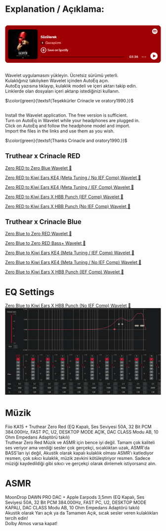 # Explanation / Açıklama:
<br>
<a href="https://open.spotify.com/track/4c8GowvkAkbzC4RqdH0SQV"><img src="https://raw.githubusercontent.com/ny4rlk0/Truthear-x-Crinacle-Zero/main/spotify.png" alt="Spotify Süzülerek - Gazapizm" style=""></a>
<br>

##
Wavelet uygulamasını yükleyin. Ücretsiz sürümü yeterli.<br>
Kulaklığınız takılıyken Wavelet içinden AutoEq açın.<br>
AutoEq yazısına tıklayıp, kulaklık modeli ve içeri aktarı takip edin.<br>
Linklerde olan dosyaları içeri aktarıp istediğinizi kullanın.<br>

$\color{green}{\textsf{Teşekkürler Crinacle ve oratory1990.}}$ <br>

##
Install the Wavelet application. The free version is sufficient.<br>
Turn on AutoEq in Wavelet while your headphones are plugged in.<br>
Click on AutoEq and follow the headphone model and import.<br>
Import the files in the links and use them as you wish.<br>

$\color{green}{\textsf{Thanks Crinacle and oratory1990.}}$ <br>

## Truthear x Crinacle RED
<a href="https://github.com/ny4rlk0/Truthear-x-Crinacle-Zero/releases/download/release/Truthear.x.Crinacle.Zero.RED.to.Zero.Blue.Wavelet.GraphicEq.txt">Zero RED to Zero Blue Wavelet 💾</a><br>
<!--<a href="https://github.com/ny4rlk0/Truthear-x-Crinacle-Zero/releases/download/release/Truthear.x.Crinacle.Zero.RED.to.Zero.Blue.EqualizerAPO.ParametricEq.txt">Zero RED to Zero Blue EqualizerAPO ParametricEQ 💾</a><br>-->
<!--<a href="https://github.com/ny4rlk0/Truthear-x-Crinacle-Zero/releases/download/release/Truthear.x.Crinacle.Zero.RED.to.Zero.Blue.EqualizerAPO.GraphicEq.txt">Zero RED to Zero Blue EqualizerAPO GraphicEQ 💾</a><br>-->

<!--<a href="https://github.com/ny4rlk0/Truthear-x-Crinacle-Zero/releases/download/release/Truthear.Zero.Red.to.Kiwi.Ears.KE4.Meta.Tuning.EqualizerAPO.Filters.txt">Zero RED to Kiwi Ears KE4 (Meta Tuning / No IEF Comp) EqualizerAPO GraphicEQ 💾</a><br>-->
<a href="https://github.com/ny4rlk0/Truthear-x-Crinacle-Zero/releases/download/release/Truthear.Zero.Red.to.Kiwi.Ears.KE4.Meta.Tuning.Wavelet.Graphic.Filters.txt">Zero RED to Kiwi Ears KE4 (Meta Tuning / No IEF Comp) Wavelet 💾</a><br>
<!--<a href="https://github.com/ny4rlk0/Truthear-x-Crinacle-Zero/releases/download/release/Truthear.Zero.Red.to.Kiwi.Ears.KE4.Meta.Tuning.IEF.Comp.EqualizerAPO.Filters.txt">Zero RED to Kiwi Ears KE4 (Meta Tuning / IEF Comp) EqualizerAPO GraphicEQ 💾</a><br>-->
<a href="https://github.com/ny4rlk0/Truthear-x-Crinacle-Zero/releases/download/release/Truthear.Zero.Red.to.Kiwi.Ears.KE4.Meta.Tuning.IEF.Comp.Wavelet.Graphic.Filters.txt">Zero RED to Kiwi Ears KE4 (Meta Tuning / IEF Comp) Wavelet 💾</a><br>
<!--<a href="https://github.com/ny4rlk0/Truthear-x-Crinacle-Zero/releases/download/release/TruthEar.X.Crinacle.ZERO.RED.to.Kiwi.Ears.X.HBB.Punch.IEF.Comp.EqualizerAPO.Filters.txt">Zero RED to Kiwi Ears X HBB Punch (IEF Comp) EqualizerAPO GraphicEQ 💾</a><br>-->
<a href="https://github.com/ny4rlk0/Truthear-x-Crinacle-Zero/releases/download/release/TruthEar.X.Crinacle.ZERO.RED.to.Kiwi.Ears.X.HBB.Punch.IEF.Comp.Wavelet.Graphic.Filters.txt">Zero RED to Kiwi Ears X HBB Punch (IEF Comp) Wavelet 💾</a><br>
<!--<a href="https://github.com/ny4rlk0/Truthear-x-Crinacle-Zero/releases/download/release/TruthEar.X.Crinacle.ZERO.RED.to.Kiwi.Ears.X.HBB.Punch.No.IEF.Comp.EqualizerAPO.Filters.txt">Zero RED to Kiwi Ears X HBB Punch (No IEF Comp) EqualizerAPO GraphicEQ 💾</a><br>-->
<a href="https://github.com/ny4rlk0/Truthear-x-Crinacle-Zero/releases/download/release/TruthEar.X.Crinacle.ZERO.RED.to.Kiwi.Ears.X.HBB.Punch.No.IEF.Comp.Wavelet.Graphic.Filters.txt">Zero RED to Kiwi Ears X HBB Punch (No IEF Comp) Wavelet 💾</a><br>

## Truthear x Crinacle Blue
<a href="https://github.com/ny4rlk0/Truthear-x-Crinacle-Zero/releases/download/release/Truthear.x.Crinacle.Zero.Blue.to.Zero.RED.Wavelet.GraphicEq.txt">Zero Blue to Zero RED Wavelet 💾</a><br>
<!--<a href="https://github.com/ny4rlk0/Truthear-x-Crinacle-Zero/releases/download/release/Truthear.x.Crinacle.Zero.Blue.to.Zero.RED.EqualizerAPO.ParametricEq.txt">Zero Blue to Zero RED EqualizerAPO ParametricEQ 💾</a><br>
<a href="https://github.com/ny4rlk0/Truthear-x-Crinacle-Zero/releases/download/release/Truthear.x.Crinacle.Zero.Blue.to.Zero.RED.EqualizerAPO.GraphicEq.txt">Zero Blue to Zero RED EqualizerAPO GraphicEQ 💾</a><br>-->
<a href="https://github.com/ny4rlk0/Truthear-x-Crinacle-Zero/releases/download/release/Truthear.x.Crinacle.Zero.Blue.to.Zero.RED.Bass+.Wavelet.GraphicEq.txt">Zero Blue to Zero RED Bass+ Wavelet 💾</a><br>
<!--<a href="https://github.com/ny4rlk0/Truthear-x-Crinacle-Zero/releases/download/release/Truthear.x.Crinacle.Zero.Blue.to.Zero.RED.Bass+.EqualizerAPO.ParametricEq.txt">Zero Blue to Zero RED Bass+ EqualizerAPO ParametricEQ 💾</a><br>
<a href="https://github.com/ny4rlk0/Truthear-x-Crinacle-Zero/releases/download/release/Truthear.x.Crinacle.Zero.Blue.to.Zero.RED.Bass+.EqualizerAPO.GraphicEq.txt">Zero Blue to Zero RED Bass+ EqualizerAPO GraphicEQ 💾</a><br>-->

<!--<a href="https://github.com/ny4rlk0/Truthear-x-Crinacle-Zero/releases/download/release/Truthear.Zero.Blue.to.Kiwi.Ears.KE4.Meta.Tuning.IEF.Comp.EqualizerAPO.Filters.txt">Zero Blue to Kiwi Ears KE4 (Meta Tuning / IEF Comp) EqualizerAPO GraphicEQ 💾</a><br>-->
<a href="https://github.com/ny4rlk0/Truthear-x-Crinacle-Zero/releases/download/release/Truthear.Zero.Blue.to.Kiwi.Ears.KE4.Meta.Tuning.IEF.Comp.Wavelet.Graphic.Filters.txt">Zero Blue to Kiwi Ears KE4 (Meta Tuning / IEF Comp) Wavelet 💾</a><br>
<!--<a href="https://github.com/ny4rlk0/Truthear-x-Crinacle-Zero/releases/download/release/Truthear.Zero.Blue.to.Kiwi.Ears.KE4.Meta.Tuning.No.IEF.Comp.EqualizerAPO.Filters.txt">Zero Blue to Kiwi Ears KE4 (Meta Tuning / No IEF Comp) EqualizerAPO GraphicEQ 💾</a><br>-->
<a href="https://github.com/ny4rlk0/Truthear-x-Crinacle-Zero/releases/download/release/Truthear.Zero.Blue.to.Kiwi.Ears.KE4.Meta.Tuning.No.IEF.Comp.Wavelet.Graphic.Filters.txt">Zero Blue to Kiwi Ears KE4 (Meta Tuning / No IEF Comp) Wavelet 💾</a><br>
<!--<a href="https://github.com/ny4rlk0/Truthear-x-Crinacle-Zero/releases/download/release/TruthEar.X.Crinacle.ZERO.Blue.to.Kiwi.Ears.X.HBB.Punch.IEF.Comp.EqualizerAPO.Filters.txt">Zero Blue to Kiwi Ears X HBB Punch (IEF Comp) EqualizerAPO GraphicEQ 💾</a><br>-->
<a href="https://github.com/ny4rlk0/Truthear-x-Crinacle-Zero/releases/download/release/TruthEar.X.Crinacle.ZERO.Blue.to.Kiwi.Ears.X.HBB.Punch.IEF.Comp.Wavelet.Graphic.Filters.txt">Zero Blue to Kiwi Ears X HBB Punch (IEF Comp) Wavelet 💾</a><br>
<!--<a href="https://github.com/ny4rlk0/Truthear-x-Crinacle-Zero/releases/download/release/TruthEar.X.Crinacle.ZERO.Blue.to.Kiwi.Ears.X.HBB.Punch.No.IEF.Comp.EqualizerAPO.Filters.txt">Zero Blue to Kiwi Ears X HBB Punch (No IEF Comp) EqualizerAPO GraphicEQ 💾</a><br>-->
# EQ Settings 
<a href="https://github.com/ny4rlk0/Truthear-x-Crinacle-Zero/releases/download/release/TruthEar.X.Crinacle.ZERO.Blue.to.Kiwi.Ears.X.HBB.Punch.No.IEF.Comp.Wavelet.Graphic.Filters.txt">Zero Blue to Kiwi Ears X HBB Punch (No IEF Comp) Wavelet 💾</a><br>
<a href="https://raw.githubusercontent.com/ny4rlk0/Truthear-x-Crinacle-Zero/refs/heads/main/Fiio%20KA15%20-%20Thurthear%20x%20Zero%20Red%20%2B%2010%20Ohm%20Bass%20Adapter.png"><img src="https://raw.githubusercontent.com/ny4rlk0/Truthear-x-Crinacle-Zero/refs/heads/main/Fiio%20KA15%20-%20Thurthear%20x%20Zero%20Red%20%2B%2010%20Ohm%20Bass%20Adapter.png" alt="Fiio KA15" style=""></a>
<br>
# Müzik
Fiio KA15 + Truthear Zero Red (EQ Kapalı, Ses Seviyesi 50A, 32 Bit PCM 384.000Hz, FAST PC, U2, DESKTOP MODE AÇIK, DAC CLASS Modu AB, 10 Ohm Empedans Adaptörü takılı)<br>
Truthear Zero Red Müzik ve ASMR için bence iyi değil. Tamam çok kaliteli ses veriyor ama verdiği sesler çok gerçekçi, sıcaklıktan uzak, ASMR'da BASS'ları iyi değil, Akustik olarak kapalı kulaklık olması ASMR'ı katlediyor resmen, çok sıkıcı kulaklık, müzik zevkini kötüleştiriyor resmen. Sadece müziği kaydedildiği gibi sıkıcı ve gerçekçi olarak dinlemek istiyorsanız alın.
# ASMR
MoonDrop DAWN PRO DAC + Apple Earpods 3,5mm (EQ Kapalı, Ses Seviyesi 50A, 32 Bit PCM 384.000Hz, FAST PC, U2, DESKTOP MODE KAPALI, DAC CLASS Modu AB, 10 Ohm Empedans Adaptörü takılı)<br>
Akustik olarak Yarı açık ya da Tamamen Açık, sıcak sesler veren kulaklıkları tercih edin!<br>
Dolby Atmos varsa kapat!

